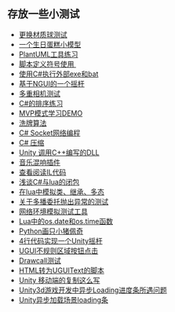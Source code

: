 ## 存放一些小测试   
* [更换材质球测试](https://github.com/XINCGer/Unity3DTraining/tree/master/SomeTest/ExchangeTest)   
* [一个生日蛋糕小模型](https://github.com/XINCGer/Unity3DTraining/tree/master/SomeTest/BirthdayCakeModel)  
* [PlantUML工具练习](./UML类图练习)   
* [ 脚本定义符号使用 ](https://github.com/XINCGer/Unity3DTraining/tree/master/SomeTest/Scripting%20Define%20Symbols)   
* [使用C#执行外部exe和bat](https://github.com/XINCGer/Unity3DTraining/tree/master/SomeTest/ProcessBat)
* [基于NGUI的一个摇杆](./NGUI-Joystick)  
* [多重相机测试](./MultiCameraTest)  
* [C#的排序练习](./SortDemo)  
* [MVP模式学习DEMO](./WinFormMVP)  
* [洗牌算法](./Fisher_Yates_Shuffle)  
* [C# Socket网络编程](./SocketDemo)  
* [C# 压缩](./GZipStreamDemo)  
* [Unity 调用C++编写的DLL](./DLLImport)  
* [音乐混响插件](./MusicDemo)  
* [查看阅读IL代码](./ILDemo)  
* [浅谈C#与lua的闭包](./Closure)  
* [在lua中模拟类、继承、多态](./Lua_Class)  
* [关于多播委托抛出异常的测试](./MultiDelegateException)  
* [网络环境模拟测试工具](./Network%20Emulator%20for%20Windows%20Toolkit32位和64位完整版.zip)  
* [Lua中的os.date和os.time函数](./os_time)  
* [Python画只小猪佩奇](./peiqi.py)  
* [4行代码实现一个Unity摇杆](https://www.cnblogs.com/questionmark/articles/7428443.html)  
* [UGUI不规则区域按钮点击](./IrregularButton)  
* [Drawcall测试](./DrawCallTest)  
* [HTML转为UGUIText的脚本](./HTML2Text.md)  
* [Unity 移动端的复制这么写](https://www.cnblogs.com/wuzhang/p/wuzhang20180826.html)  
* [Unity3d游戏开发中异步Loading进度条所遇问题](http://www.newbieol.com/information/303.html)  
* [Unity异步加载场景loading条](http://www.cnblogs.com/wonderKK/p/3976213.html)  


